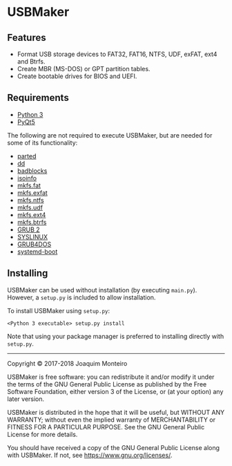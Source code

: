 USBMaker
========

Features
--------

* Format USB storage devices to FAT32, FAT16, NTFS, UDF, exFAT, ext4 and Btrfs.
* Create MBR (MS-DOS) or GPT partition tables.
* Create bootable drives for BIOS and UEFI.

Requirements
------------

* [Python 3](https://python.org)
* [PyQt5](https://www.riverbankcomputing.com/software/pyqt/intro)

The following are not required to execute USBMaker, but are needed for some of its functionality:

* [parted](https://www.gnu.org/software/parted/parted.html)
* [dd](https://www.gnu.org/software/coreutils/coreutils.html)
* [badblocks](http://e2fsprogs.sourceforge.net/)
* [isoinfo](http://cdrtools.sourceforge.net/)
* [mkfs.fat](https://github.com/dosfstools/dosfstools)
* [mkfs.exfat](https://github.com/relan/exfat)
* [mkfs.ntfs](https://www.tuxera.com/community/open-source-ntfs-3g/)
* [mkfs.udf](https://github.com/pali/udftools)
* [mkfs.ext4](http://e2fsprogs.sourceforge.net/)
* [mkfs.btrfs](https://btrfs.wiki.kernel.org/)
* [GRUB 2](https://www.gnu.org/software/grub/)
* [SYSLINUX](http://www.syslinux.org/)
* [GRUB4DOS](https://github.com/chenall/grub4dos)
* [systemd-boot](https://www.freedesktop.org/wiki/Software/systemd/systemd-boot/)


Installing
----------

USBMaker can be used without installation (by executing `main.py`). However, a `setup.py` is included to allow installation.

To install USBMaker using `setup.py`:

    <Python 3 executable> setup.py install

Note that using your package manager is preferred to installing directly with `setup.py`.

---

Copyright © 2017-2018 Joaquim Monteiro

USBMaker is free software: you can redistribute it and/or modify
it under the terms of the GNU General Public License as published by
the Free Software Foundation, either version 3 of the License, or
(at your option) any later version.

USBMaker is distributed in the hope that it will be useful,
but WITHOUT ANY WARRANTY; without even the implied warranty of
MERCHANTABILITY or FITNESS FOR A PARTICULAR PURPOSE.  See the
GNU General Public License for more details.

You should have received a copy of the GNU General Public License
along with USBMaker.  If not, see <https://www.gnu.org/licenses/>.
